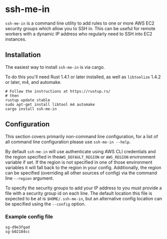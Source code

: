 # ssh-me-in

`ssh-me-in` is a command line utility to add rules to one or more AWS EC2 security groups which allow you to SSH in. This can be useful for remote workers with a dynamic IP address who regularly need to SSH into EC2 instances.

## Installation
The easiest way to install `ssh-me-in` is via cargo.

To do this you'll need Rust 1.4.1 or later installed, as well as `libtoolize` 1.4.2 or later, m4, and automake.


```
# Follow the instructions at https://rustup.rs/
# then
rustup update stable
sudo apt-get install libtool m4 automake
cargo install ssh-me-in
```


## Configuration

This section covers primarily non-command line configuration, for a list of all command line configuration please use `ssh-me-in --help`.

By default `ssh-me-in` will use authenticate using AWS CLI credentials and the region specified in the`AWS_DEFAULT_REGION` or `AWS_REGION` environment variable if set. If the region is not specified in one of those environment variables it will fall back to the region in your config. Additionally, the region can be specified (overriding all other sources of config) via the command line `--region` argument.

To specify the security groups to add your IP address to you must provide a file with a security group id on each line. The default location this file is expected to be at is `$HOME/.ssh-me-in`, but an alternative config location can be specified using the `--config` option.

### Example config file

```
sg-d9e3fgad
sg-b02184cc
```
